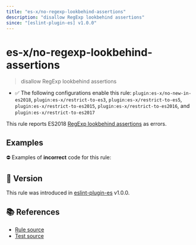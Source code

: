 ```yaml
---
title: "es-x/no-regexp-lookbehind-assertions"
description: "disallow RegExp lookbehind assertions"
since: "[eslint-plugin-es] v1.0.0"
---
```


# es-x/no-regexp-lookbehind-assertions
> disallow RegExp lookbehind assertions

- ✅ The following configurations enable this rule: `plugin:es-x/no-new-in-es2018`, `plugin:es-x/restrict-to-es3`, `plugin:es-x/restrict-to-es5`, `plugin:es-x/restrict-to-es2015`, `plugin:es-x/restrict-to-es2016`, and `plugin:es-x/restrict-to-es2017`

This rule reports ES2018 [RegExp lookbehind assertions](https://github.com/tc39/proposal-regexp-lookbehind#readme) as errors.

## Examples

⛔ Examples of **incorrect** code for this rule:

<eslint-playground type="bad" code="/*eslint es-x/no-regexp-lookbehind-assertions: error */
const r1 = /(?<=a)b/
const r2 = /(?<!a)b/
" />

## 🚀 Version

This rule was introduced in [eslint-plugin-es] v1.0.0.

[eslint-plugin-es]: https://github.com/mysticatea/eslint-plugin-es

## 📚 References

- [Rule source](https://github.com/ota-meshi/eslint-plugin-es-x/blob/master/lib/rules/no-regexp-lookbehind-assertions.js)
- [Test source](https://github.com/ota-meshi/eslint-plugin-es-x/blob/master/tests/lib/rules/no-regexp-lookbehind-assertions.js)
